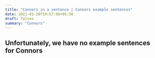 ```yaml
---
title: "Connors in a sentence | Connors example sentences"
date: 2021-01-20T19:57:50+05:30
draft: falses
summary: "Connors"
---
```

## Unfortunately, we have no example sentences for Connors                 
